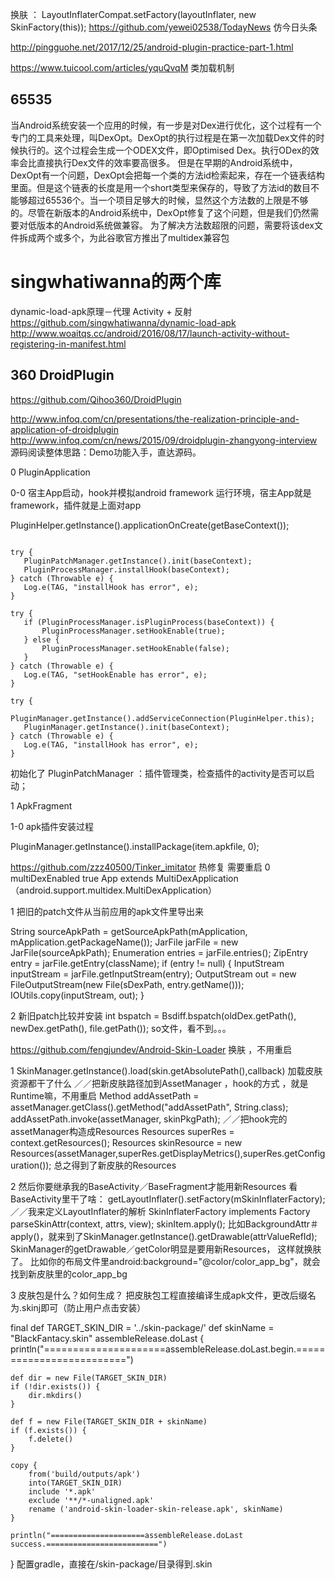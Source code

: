 
换肤 ： LayoutInflaterCompat.setFactory(layoutInflater, new SkinFactory(this));
https://github.com/yewei02538/TodayNews  仿今日头条

http://pingguohe.net/2017/12/25/android-plugin-practice-part-1.html

https://www.tuicool.com/articles/yquQvqM 类加载机制

## 65535


当Android系统安装一个应用的时候，有一步是对Dex进行优化，这个过程有一个专门的工具来处理，叫DexOpt。DexOpt的执行过程是在第一次加载Dex文件的时候执行的。这个过程会生成一个ODEX文件，即Optimised Dex。执行ODex的效率会比直接执行Dex文件的效率要高很多。 但是在早期的Android系统中，DexOpt有一个问题，DexOpt会把每一个类的方法id检索起来，存在一个链表结构里面。但是这个链表的长度是用一个short类型来保存的，导致了方法id的数目不能够超过65536个。当一个项目足够大的时候，显然这个方法数的上限是不够的。尽管在新版本的Android系统中，DexOpt修复了这个问题，但是我们仍然需要对低版本的Android系统做兼容。 为了解决方法数超限的问题，需要将该dex文件拆成两个或多个，为此谷歌官方推出了multidex兼容包


# singwhatiwanna的两个库

dynamic-load-apk原理－代理 Activity + 反射
https://github.com/singwhatiwanna/dynamic-load-apk
http://www.woaitqs.cc/android/2016/08/17/launch-activity-without-registering-in-manifest.html 



## 360 DroidPlugin 

https://github.com/Qihoo360/DroidPlugin 

http://www.infoq.com/cn/presentations/the-realization-principle-and-application-of-droidplugin
http://www.infoq.com/cn/news/2015/09/droidplugin-zhangyong-interview
源码阅读整体思路：Demo功能入手，直达源码。

0 PluginApplication

0-0  宿主App启动，hook并模拟android framework 运行环境，宿主App就是framework，插件就是上面对app

PluginHelper.getInstance().applicationOnCreate(getBaseContext());

```

try {
   PluginPatchManager.getInstance().init(baseContext);
   PluginProcessManager.installHook(baseContext);
} catch (Throwable e) {
   Log.e(TAG, "installHook has error", e);
}

try {
   if (PluginProcessManager.isPluginProcess(baseContext)) {
       PluginProcessManager.setHookEnable(true);
   } else {
       PluginProcessManager.setHookEnable(false);
   }
} catch (Throwable e) {
   Log.e(TAG, "setHookEnable has error", e);
}

try {
   PluginManager.getInstance().addServiceConnection(PluginHelper.this);
   PluginManager.getInstance().init(baseContext);
} catch (Throwable e) {
   Log.e(TAG, "installHook has error", e);
}

```

初始化了 PluginPatchManager ：插件管理类，检查插件的activity是否可以启动；

1 ApkFragment

1-0 apk插件安装过程

PluginManager.getInstance().installPackage(item.apkfile, 0);


https://github.com/zzz40500/Tinker_imitator  热修复 需要重启
0 
multiDexEnabled true
App extends MultiDexApplication （android.support.multidex.MultiDexApplication）

1 把旧的patch文件从当前应用的apk文件里导出来

   String sourceApkPath = getSourceApkPath(mApplication, mApplication.getPackageName());
   JarFile jarFile = new JarFile(sourceApkPath);
   Enumeration<JarEntry> entries = jarFile.entries();
   ZipEntry entry = jarFile.getEntry(className);
   if (entry != null) {
       InputStream inputStream = jarFile.getInputStream(entry);
       OutputStream out = new FileOutputStream(new File(sDexPath, entry.getName()));
       IOUtils.copy(inputStream, out);
   }

2 新旧patch比较并安装
int bspatch = Bsdiff.bspatch(oldDex.getPath(), newDex.getPath(), file.getPath());
so文件，看不到。。。

https://github.com/fengjundev/Android-Skin-Loader 换肤 ，不用重启

1 SkinManager.getInstance().load(skin.getAbsolutePath(),callback)    加载皮肤资源都干了什么
／／把新皮肤路径加到AssetManager ，hook的方式 ，就是Runtime嘛，不用重启 
Method addAssetPath = assetManager.getClass().getMethod("addAssetPath", String.class);
addAssetPath.invoke(assetManager, skinPkgPath);
／／把hook完的assetManager构造成Resources
Resources superRes = context.getResources();
Resources skinResource = new Resources(assetManager,superRes.getDisplayMetrics(),superRes.getConfiguration());
总之得到了新皮肤的Resources

2  然后你要继承我的BaseActivity／BaseFragment才能用新Resources
看BaseActivity里干了啥：
getLayoutInflater().setFactory(mSkinInflaterFactory);／／我来定义LayoutInflater的解析
SkinInflaterFactory implements Factory
parseSkinAttr(context, attrs, view);
skinItem.apply();
比如BackgroundAttr＃apply()，就来到了SkinManager.getInstance().getDrawable(attrValueRefId);
SkinManager的getDrawable／getColor明显是要用新Resources，
这样就换肤了。
比如你的布局文件里android:background="@color/color_app_bg"，就会找到新皮肤里的color_app_bg

3 皮肤包是什么？如何生成？
把皮肤包工程直接编译生成apk文件，更改后缀名为.skinj即可（防止用户点击安装）

final def TARGET_SKIN_DIR = '../skin-package/'
def skinName = "BlackFantacy.skin"
assembleRelease.doLast {
    println("=====================assembleRelease.doLast.begin.=========================")

    def dir = new File(TARGET_SKIN_DIR)
    if (!dir.exists()) {
        dir.mkdirs()
    }

    def f = new File(TARGET_SKIN_DIR + skinName)
    if (f.exists()) {
        f.delete()
    }

    copy {
        from('build/outputs/apk')
        into(TARGET_SKIN_DIR)
        include '*.apk'
        exclude '**/*-unaligned.apk'
        rename ('android-skin-loader-skin-release.apk', skinName)
    }

    println("=====================assembleRelease.doLast success.=========================")
}
配置gradle，直接在/skin-package/目录得到.skin

